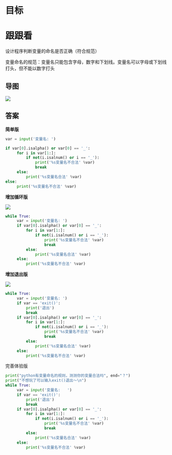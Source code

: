 # 目标



# 跟跟看

设计程序判断变量的命名是否正确（符合规范）

变量命名的规范：变量名只能包含字母，数字和下划线。变量名可以字母或下划线打头，但不能以数字打头

## 导图

![](D:\lucy\gihubdown\libregd.github.io\python\techerYourself\pics\16-1.png)

## 答案

**简单版**

```python
var = input('变量名: ')

if var[0].isalpha() or var[0] == '_':
     for i in var[1:]:
         if not(i.isalnum() or i == '_'):
             print('%s变量名不合法' %var)
             break
     else:
         print('%s变量名合法' %var)
else:
     print('%s变量名不合法' %var)
```

**增加循环版**

![](D:\lucy\gihubdown\libregd.github.io\python\techerYourself\pics\16-2.png)

```python
while True:
     var = input('变量名: ')
     if var[0].isalpha() or var[0] == '_':
         for i in var[1:]:
             if not(i.isalnum() or i == '_'):
                 print('%s变量名不合法' %var)
                 break
         else:
             print('%s变量名合法' %var)
     else:
         print('%s变量名不合法' %var)
```

**增加退出版**

![](D:\lucy\gihubdown\libregd.github.io\python\techerYourself\pics\16-3.png)

```python
while True:
     var = input('变量名: ')
     if var == 'exit()':
         print('退出')
         break
     if var[0].isalpha() or var[0] == '_':
         for i in var[1:]:
             if not(i.isalnum() or i == '_'):
                 print('%s变量名不合法' %var)
                 break
         else:
             print('%s变量名合法' %var)
     else:
         print('%s变量名不合法' %var)
```

完善体验版

```python
print("python有变量命名的规则，测测你的变量合法吗", end="？")
print("不想玩了可以输入exit()退出～\n")
while True:
     var = input('变量名:   ')
     if var == 'exit()':
         print('退出')
         break
     if var[0].isalpha() or var[0] == '_':
         for i in var[1:]:
             if not(i.isalnum() or i == '_'):
                 print('%s变量名不合法' %var)
                 break
         else:
             print('%s变量名合法' %var)
     else:
         print('%s变量名不合法' %var)
```





